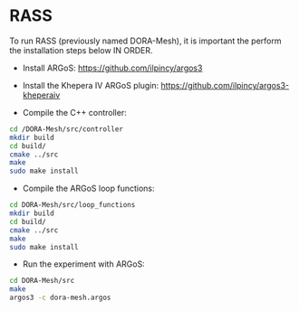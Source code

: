 # RASS
To run RASS (previously named DORA-Mesh), it is important the perform the installation steps below IN ORDER.

* Install ARGoS: https://github.com/ilpincy/argos3

* Install the Khepera IV ARGoS plugin: https://github.com/ilpincy/argos3-kheperaiv

* Compile the C++ controller:

```bash
cd /DORA-Mesh/src/controller
mkdir build
cd build/
cmake ../src
make
sudo make install
```

* Compile the ARGoS loop functions:

```bash
cd DORA-Mesh/src/loop_functions
mkdir build
cd build/
cmake ../src
make
sudo make install
```


* Run the experiment with ARGoS:

```bash
cd DORA-Mesh/src
make
argos3 -c dora-mesh.argos
```
